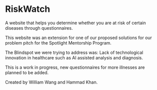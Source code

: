 # RiskWatch

A website that helps you determine whether you are at risk of certain diseases through questionnaires. 

This website was an extension for one of our proposed solutions for our problem pitch for the Spotlight Mentorship Program.

The Blindspot we were trying to address was: Lack of technological innovation in healthcare such as AI assisted analysis and diagnosis.

This is a work in progress, new questionnaires for more illnesses are planned to be added.

Created by William Wang and Hammad Khan.
